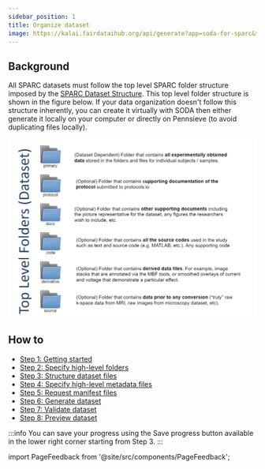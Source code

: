```yaml
---
sidebar_position: 1
title: Organize dataset
image: https://kalai.fairdataihub.org/api/generate?app=soda-for-sparc&title=Organize%20dataset&description=Prepare%20Dataset
---
```


## Background

All SPARC datasets must follow the top level SPARC folder structure imposed by the
[SPARC Dataset Structure](https://docs.google.com/presentation/d/1EQPn1FmANpPsFt3CguU-JOQVMMlJsNXluQAK_gb2qVg/edit#slide=id.p1). This top level folder structure is
shown in the figure below. If your data organization doesn't follow this structure inherently, you can create it virtually with SODA then either generate it locally
on your computer or directly on Pennsieve (to avoid duplicating files locally).

![](https://github.com/fairdataihub/SODA-for-SPARC/blob/main/docs/documentation/Prepare-dataset/Specify-files/SPARC-dataset-structure.PNG?raw=true)

## How to

- [Step 1: Getting started](./step-1.md)
- [Step 2: Specify high-level folders](./step-2.md)
- [Step 3: Structure dataset files](./step-3.md)
- [Step 4: Specify high-level metadata files](./step-4.md)
- [Step 5: Request manifest files](./step-5.md)
- [Step 6: Generate dataset](./step-6.md)
- [Step 7: Validate dataset](./step-7.md)
- [Step 8: Preview dataset](./step-8.md)

:::info
You can save your progress using the Save progress button available in the lower right corner starting from Step 3.
:::

import PageFeedback from '@site/src/components/PageFeedback';

<PageFeedback />
